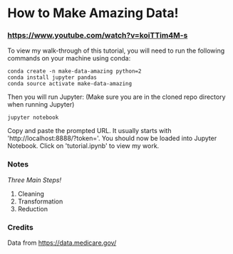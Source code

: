 # How to Make Amazing Data!
### https://www.youtube.com/watch?v=koiTTim4M-s
To view my walk-through of this tutorial, you will need to run the following commands on your machine using conda:
```
conda create -n make-data-amazing python=2
conda install jupyter pandas
conda source activate make-data-amazing
```

Then you will run Jupyter:
(Make sure you are in the cloned repo directory when running Jupyter)
```
jupyter notebook
```
Copy and paste the prompted URL. It usually starts with 'http://localhost:8888/?token='. You should now be loaded into Jupyter Notebook. Click on 'tutorial.ipynb' to view my work.

### Notes
*Three Main Steps!*
1. Cleaning
2. Transformation
3. Reduction

### Credits
Data from https://data.medicare.gov/
